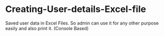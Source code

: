 # Creating-User-details-Excel-file
Saved user data in Excel Files. So admin can use it for any other purpose easily and also print it. (Console Based)
